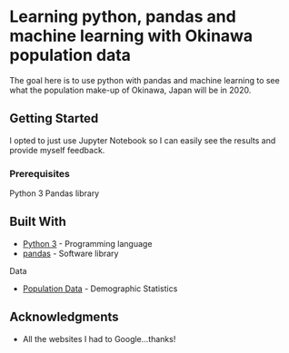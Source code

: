 # Learning python, pandas and machine learning with Okinawa population data

The goal here is to use python with pandas and machine learning to see what the population make-up of Okinawa, Japan will be in 2020.

## Getting Started

I opted to just use Jupyter Notebook so I can easily see the results and provide myself feedback.

### Prerequisites

Python 3
Pandas library

## Built With

* [Python 3](https://www.python.org/) - Programming language
* [pandas](https://pandas.pydata.org/) - Software library

Data

* [Population Data](https://www.e-stat.go.jp/en) - Demographic Statistics

## Acknowledgments

* All the websites I had to Google...thanks!
